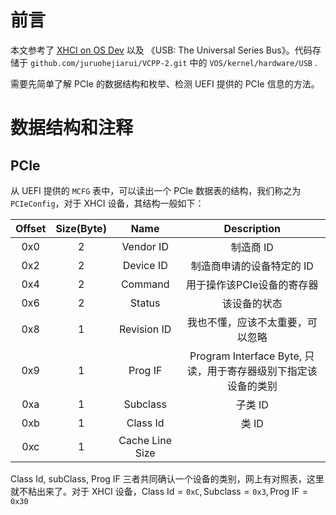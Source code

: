 # 前言
本文参考了 [XHCI on OS Dev](https://wiki.osdev.org/XHCI) 以及 《USB: The Universal Series Bus》。代码存储于 ``github.com/juruohejiarui/VCPP-2.git`` 中的 ``VOS/kernel/hardware/USB`` .

需要先简单了解 PCIe 的数据结构和枚举、检测 UEFI 提供的 PCIe 信息的方法。

# 数据结构和注释
## PCIe
从 UEFI 提供的 ``MCFG`` 表中，可以读出一个 PCIe 数据表的结构，我们称之为 ``PCIeConfig``，对于 XHCI 设备，其结构一般如下：

| Offset | Size(Byte) | Name | Description |
| :----: | :--------: | :--------: | :-------: |
| 0x0       | 2 | Vendor ID | 制造商 ID |
| 0x2       | 2 | Device ID | 制造商申请的设备特定的 ID |
| 0x4       | 2 | Command 	| 用于操作该PCIe设备的寄存器 |
| 0x6		| 2 | Status	| 该设备的状态 |
| 0x8		| 1 | Revision ID	| 我也不懂，应该不太重要，可以忽略 |
| 0x9		| 1 | Prog IF 	| Program Interface Byte, 只读，用于寄存器级别下指定该设备的类别 |
| 0xa		| 1 | Subclass 	| 子类 ID	|
| 0xb		| 1 | Class Id	| 类 ID		|
| 0xc		| 1	| Cache Line Size 	| 

$\text{Class Id, subClass, Prog IF}$ 三者共同确认一个设备的类别，网上有对照表，这里就不粘出来了。对于 XHCI 设备，$\text{Class Id}=\texttt{0xC}, \text{Subclass}=\texttt{0x3}, \text{Prog IF}=\texttt{0x30}$